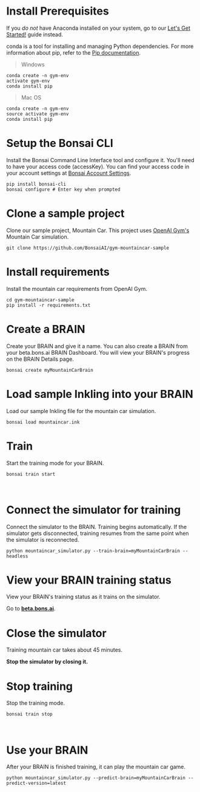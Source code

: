 # Install Prerequisites

If you *do not* have Anaconda installed on your system, go to our [Let's Get Started!][2] guide instead.

conda is a tool for installing and managing Python dependencies. For more information about pip, refer to the [Pip documentation](https://pip.pypa.io/en/stable/).

> Windows

```shell
conda create -n gym-env
activate gym-env
conda install pip
```

> Mac OS

```shell
conda create -n gym-env
source activate gym-env
conda install pip
```

# Setup the Bonsai CLI

Install the Bonsai Command Line Interface tool and configure it. You'll need to have your access code (accessKey). You can find your access code in your account settings at [Bonsai Account Settings](https://beta.bons.ai/accounts/settings).

```shell
pip install bonsai-cli
bonsai configure # Enter key when prompted
```

# Clone a sample project

Clone our sample project, Mountain Car. This project uses [OpenAI Gym's][3] Mountain Car simulation.

```shell
git clone https://github.com/BonsaiAI/gym-mountaincar-sample
```

# Install requirements

Install the mountain car requirements from OpenAI Gym.

```shell
cd gym-mountaincar-sample
pip install -r requirements.txt
```

# Create a BRAIN

Create your BRAIN and give it a name. You can also create a BRAIN from your beta.bons.ai BRAIN Dashboard. You will view your BRAIN's progress on the BRAIN Details page.

```shell
bonsai create myMountainCarBrain
```

# Load sample Inkling into your BRAIN

Load our sample Inkling file for the mountain car simulation.

```shell
bonsai load mountaincar.ink
```

# Train

Start the training mode for your BRAIN.

```shell
bonsai train start
```
‍

# Connect the simulator for training

Connect the simulator to the BRAIN. Training begins automatically. If the simulator gets disconnected, training resumes from the same point when the simulator is reconnected.

```shell
python mountaincar_simulator.py --train-brain=myMountainCarBrain --headless
```

# View your BRAIN training status

View your BRAIN's training status as it trains on the simulator.

 Go to [**beta.bons.ai**][4].

# Close the simulator

Training mountain car takes about 45 minutes.

**Stop the simulator by closing it.**

# Stop training

Stop the training mode.

```shell
bonsai train stop
```
‍
# Use your BRAIN

After your BRAIN is finished training, it can play the mountain car game.

```shell
python mountaincar_simulator.py --predict-brain=myMountainCarBrain --predict-version=latest
```

[1]: https://bons.ai
[2]: ./getting_started.html#let-39-s-get-started
[3]: https://gym.openai.com/envs/MountainCar-v0
[4]: https://beta.bons.ai
